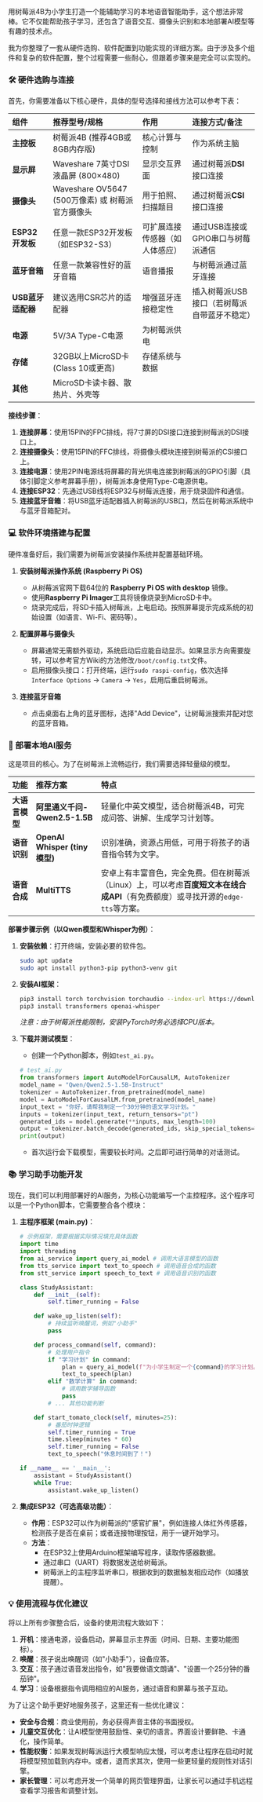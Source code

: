 用树莓派4B为小学生打造一个能辅助学习的本地语音智能助手，这个想法非常棒。它不仅能帮助孩子学习，还包含了语音交互、摄像头识别和本地部署AI模型等有趣的技术点。

我为你整理了一套从硬件选购、软件配置到功能实现的详细方案。由于涉及多个组件和复杂的软件配置，整个过程需要一些耐心，但跟着步骤来是完全可以实现的。

### 🛠️ 硬件选购与连接

首先，你需要准备以下核心硬件，具体的型号选择和接线方法可以参考下表：

| **组件**          | **推荐型号/规格**                                | **作用**                       | **连接方式/备注**                           |
| :---------------- | :----------------------------------------------- | :----------------------------- | :------------------------------------------ |
| **主控板**        | 树莓派4B (推荐4GB或8GB内存版)                    | 核心计算与控制                 | 作为系统主脑                                |
| **显示屏**        | Waveshare 7英寸DSI液晶屏 (800×480)               | 显示交互界面                   | 通过树莓派**DSI**接口连接                   |
| **摄像头**        | Waveshare OV5647 (500万像素) 或 树莓派官方摄像头 | 用于拍照、扫描题目             | 通过树莓派**CSI**接口连接                   |
| **ESP32开发板**   | 任意一款ESP32开发板（如ESP32-S3）                | 可扩展连接传感器（如人体感应） | 通过USB连接或GPIO串口与树莓派通信           |
| **蓝牙音箱**      | 任意一款兼容性好的蓝牙音箱                       | 语音播报                       | 与树莓派通过蓝牙连接                        |
| **USB蓝牙适配器** | 建议选用CSR芯片的适配器                          | 增强蓝牙连接稳定性             | 插入树莓派USB接口（若树莓派自带蓝牙不稳定） |
| **电源**          | 5V/3A Type-C电源                                 | 为树莓派供电                   |                                             |
| **存储**          | 32GB以上MicroSD卡 (Class 10或更高)               | 存储系统与数据                 |                                             |
| **其他**          | MicroSD卡读卡器、散热片、外壳等                  |                                |                                             |

**接线步骤**：
1.  **连接屏幕**：使用15PIN的FPC排线，将7寸屏的DSI接口连接到树莓派的DSI接口上。
2.  **连接摄像头**：使用15PIN的FFC排线，将摄像头模块连接到树莓派的CSI接口上。
3.  **连接电源**：使用2PIN电源线将屏幕的背光供电连接到树莓派的GPIO引脚（具体引脚定义参考屏幕手册），树莓派本身使用Type-C电源供电。
4.  **连接ESP32**：先通过USB线将ESP32与树莓派连接，用于烧录固件和通信。
5.  **连接蓝牙音箱**：将USB蓝牙适配器插入树莓派的USB口，然后在树莓派系统中与蓝牙音箱配对。

### 💻 软件环境搭建与配置

硬件准备好后，我们需要为树莓派安装操作系统并配置基础环境。

1.  **安装树莓派操作系统 (Raspberry Pi OS)**
    *   从树莓派官网下载64位的 **Raspberry Pi OS with desktop** 镜像。
    *   使用**Raspberry Pi Imager**工具将镜像烧录到MicroSD卡中。
    *   烧录完成后，将SD卡插入树莓派，上电启动。按照屏幕提示完成系统的初始设置（如语言、Wi-Fi、密码等）。

2.  **配置屏幕与摄像头**
    *   屏幕通常无需额外驱动，系统启动后应能自动显示。如果显示方向需要旋转，可以参考官方Wiki的方法修改`/boot/config.txt`文件。
    *   启用摄像头接口：打开终端，运行`sudo raspi-config`，依次选择`Interface Options` -> `Camera` -> `Yes`，启用后重启树莓派。

3.  **连接蓝牙音箱**
    *   点击桌面右上角的蓝牙图标，选择"Add Device"，让树莓派搜索并配对您的蓝牙音箱。

### 🧠 部署本地AI服务

这是项目的核心。为了在树莓派上流畅运行，我们需要选择轻量级的模型。

| **功能**       | **推荐方案**                  | **特点**                                                     |
| :------------- | :---------------------------- | :----------------------------------------------------------- |
| **大语言模型** | **阿里通义千问-Qwen2.5-1.5B** | 轻量化中英文模型，适合树莓派4B，可完成问答、讲解、生成学习计划等。 |
| **语音识别**   | **OpenAI Whisper (tiny模型)** | 识别准确，资源占用低，可用于将孩子的语音指令转为文字。       |
| **语音合成**   | **MultiTTS**                  | 安卓上有丰富音色，完全免费。但在树莓派（Linux）上，可以考虑**百度短文本在线合成API**（有免费额度）或寻找开源的`edge-tts`等方案。 |

**部署步骤示例（以Qwen模型和Whisper为例）**：

1.  **安装依赖**：打开终端，安装必要的软件包。
    ```bash
    sudo apt update
    sudo apt install python3-pip python3-venv git
    ```

2.  **安装AI框架**：
    ```bash
    pip3 install torch torchvision torchaudio --index-url https://download.pytorch.org/whl/cpu
    pip3 install transformers openai-whisper
    ```
    *注意：由于树莓派性能限制，安装PyTorch时务必选择CPU版本。*

3.  **下载并测试模型**：
    *   创建一个Python脚本，例如`test_ai.py`。
    ```python
    # test_ai.py
    from transformers import AutoModelForCausalLM, AutoTokenizer
    model_name = "Qwen/Qwen2.5-1.5B-Instruct"
    tokenizer = AutoTokenizer.from_pretrained(model_name)
    model = AutoModelForCausalLM.from_pretrained(model_name)
    input_text = "你好，请帮我制定一个30分钟的语文学习计划。"
    inputs = tokenizer(input_text, return_tensors="pt")
    generated_ids = model.generate(**inputs, max_length=100)
    output = tokenizer.batch_decode(generated_ids, skip_special_tokens=True)[0]
    print(output)
    ```
    *   首次运行会下载模型，需要较长时间。之后即可进行简单的对话测试。

### 📚 学习助手功能开发

现在，我们可以利用部署好的AI服务，为核心功能编写一个主控程序。这个程序可以是一个Python脚本，它需要整合各个模块：

1.  **主程序框架 (main.py)**：
    ```python
    # 示例框架，需要根据实际情况填充具体函数
    import time
    import threading
    from ai_service import query_ai_model # 调用大语言模型的函数
    from tts_service import text_to_speech # 调用语音合成的函数
    from stt_service import speech_to_text # 调用语音识别的函数
    
    class StudyAssistant:
        def __init__(self):
            self.timer_running = False
    
        def wake_up_listen(self):
            # 持续监听唤醒词，例如"小助手"
            pass
    
        def process_command(self, command):
            # 处理用户指令
            if "学习计划" in command:
                plan = query_ai_model(f"为小学生制定一个{command}的学习计划。")
                text_to_speech(plan)
            elif "数学计算" in command:
                # 调用数学辅导函数
                pass
            # ... 其他功能判断
    
        def start_tomato_clock(self, minutes=25):
            # 番茄时钟逻辑
            self.timer_running = True
            time.sleep(minutes * 60)
            self.timer_running = False
            text_to_speech("休息时间到了！")
    
    if __name__ == '__main__':
        assistant = StudyAssistant()
        while True:
            assistant.wake_up_listen()
    ```

2.  **集成ESP32（可选高级功能）**：
    *   **作用**：ESP32可以作为树莓派的"感官扩展"，例如连接人体红外传感器，检测孩子是否在桌前；或者连接物理按钮，用于一键开始学习。
    *   **方法**：
        *   在ESP32上使用Arduino框架编写程序，读取传感器数据。
        *   通过串口（UART）将数据发送给树莓派。
        *   树莓派上的主程序监听串口，根据收到的数据触发相应动作（如播放提醒）。

### 💡 使用流程与优化建议

将以上所有步骤整合后，设备的使用流程大致如下：
1.  **开机**：接通电源，设备启动，屏幕显示主界面（时间、日期、主要功能图标）。
2.  **唤醒**：孩子说出唤醒词（如"小助手"），设备应答。
3.  **交互**：孩子通过语音发出指令，如"我要做语文朗诵"、"设置一个25分钟的番茄钟"。
4.  **学习**：设备根据指令调用相应的AI服务，通过语音和屏幕与孩子互动。

为了让这个助手更好地服务孩子，这里还有一些优化建议：
*   **安全与合规**：商业使用前，务必获得声音主体的书面授权。
*   **儿童交互优化**：让AI模型使用鼓励性、亲切的语言。界面设计要鲜艳、卡通化，操作简单。
*   **性能权衡**：如果发现树莓派运行大模型响应太慢，可以考虑让程序在启动时就将模型预加载到内存中。或者，退而求其次，使用一些更轻量的规则性对话引擎。
*   **家长管理**：可以考虑开发一个简单的网页管理界面，让家长可以通过手机远程查看学习报告和调整计划。
